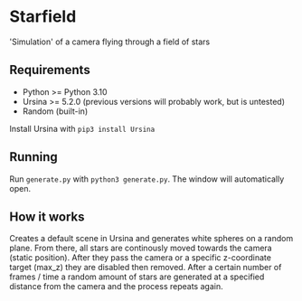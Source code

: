 # Starfield
 'Simulation' of a camera flying through a field of stars

## Requirements
 - Python >= Python 3.10
 - Ursina >= 5.2.0 (previous versions will probably work, but is untested)
 - Random (built-in)
 
 Install Ursina with `pip3 install Ursina`
 
## Running
 Run `generate.py` with `python3 generate.py`. The window will automatically open.

## How it works
 Creates a default scene in Ursina and generates white spheres on a random plane. From there, all stars are continously moved towards the camera (static position). After they pass the camera or a specific z-coordinate target (max_z) they are disabled then removed. After a certain number of frames / time a random amount of stars are generated at a specified distance from the camera and the process repeats again.
